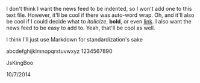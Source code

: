 I don't think I want the news feed to be indented, so I won't add one to this text file. However, it'll be cool if there was auto-word wrap. Oh, and it'll also be cool if I could decide what to *italicize*, **bold**, or even [link](https://www.google.com). I also want the news feed to be easy to add to. Yeah, that'll be cool as well.

I think I'll just use Markdown for standardization's sake

abcdefghijklmnopqrstuvwxyz
1234567890

JsKingBoo

10/7/2014